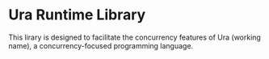 # Ura Runtime Library

This lirary is designed to facilitate the concurrency features of Ura (working name), a concurrency-focused programming language.

